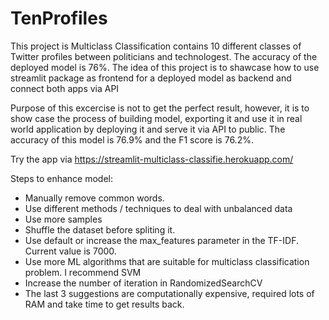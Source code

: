 # TenProfiles

This project is Multiclass Classification contains 10 different classes of Twitter profiles between politicians and technologest. The accuracy of the deployed model is 76%. The idea of this project is to shawcase how to use streamlit package as frontend for a deployed model as backend and connect both apps via API

Purpose of this excercise is not to get the perfect result, however, it is to show case the process of building model, exporting it and use it in real world application by deploying it and serve it via API to public. The accuracy of this model is 76.9% and the F1 score is 76.2%.

Try the app via https://streamlit-multiclass-classifie.herokuapp.com/

Steps to enhance model:

- Manually remove common words.
- Use different methods / techniques to deal with unbalanced data
- Use more samples
- Shuffle the dataset before spliting it.
- Use default or increase the max_features parameter in the TF-IDF. Current value is 7000.
- Use more ML algorithms that are suitable for multiclass classification problem. I recommend SVM
- Increase the number of iteration in RandomizedSearchCV
- The last 3 suggestions are computationally expensive, required lots of RAM and take time to get results back.

